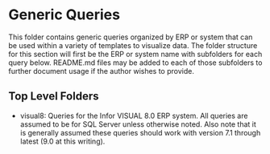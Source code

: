 # Generic Queries

This folder contains generic queries organized by ERP or system that can be used within a variety of templates to visualize data. The folder structure for this section will first be the ERP or system name with subfolders for each query below.  README.md files may be added to each of those subfolders to further document usage if the author wishes to provide.

## Top Level Folders

* visual8: Queries for the Infor VISUAL 8.0 ERP system.  All queries are assumed to be for SQL Server unless otherwise noted.  Also note that it is generally assumed these queries should work with version 7.1 through latest (9.0 at this writing).